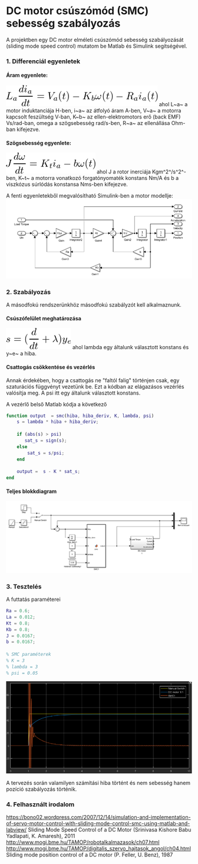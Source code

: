 # DC motor csúszómód (SMC) sebesség szabályozás
A projektben egy DC motor elméleti csúszómód sebesség szabályozását (sliding mode speed control) mutatom be Matlab és Simulink segítségével.
### 1. Differenciál egyenletek
#### Áram egyenlete: 
![Current](https://raw.githubusercontent.com/maraid/dc-motor-smc/master/docs/current.png)
ahol L~a~ a motor induktanciája H-ben, i~a~ az átfolyó áram A-ben, V~a~ a motorra kapcsolt feszültség V-ban,  K~b~ az ellen-elektromotors erő (back EMF) Vs/rad-ban, omega a szögsebesség rad/s-ben,  R~a~ az ellenállása Ohm-ban kifejezve.

#### Szögsebesség egyenlete:
![Angular velocity](https://raw.githubusercontent.com/maraid/dc-motor-smc/master/docs/velocity_diff.png)
ahol J a rotor inerciája Kgm^2^/s^2^-ben, K~t~ a motorra vonatkozó forgatónyomaték konstans Nm/A és b a viszkózus súrlódás konstansa Nms-ben kifejezve.

A fenti egyenletekből megvalósítható Simulink-ben a motor modellje:
![Motor modell in Simulink](https://raw.githubusercontent.com/maraid/dc-motor-smc/master/docs/motor.png)

### 2. Szabályozás
A másodfokú rendszerünkhöz másodfokú szabályzót kell alkalmaznunk.
#### Csúszófelület meghatározása
![sliding surface](https://raw.githubusercontent.com/maraid/dc-motor-smc/master/docs/s.png)
ahol lambda egy általunk választott konstans és y~e~ a hiba.

#### Csattogás csökkentése és vezérlés
Annak érdekében, hogy a csattogás ne "faltól falig" történjen csak, egy szaturációs függvényt vezetünk be. Ezt a kódban az elágazásos vezérlés valósítja meg. A psi itt egy általunk választott konstans.

A vezérlő belső Matlab kódja a következő

```matlab
function output  = smc(hiba, hiba_deriv, K, lambda, psi)
    s = lambda * hiba + hiba_deriv;
    
    if (abs(s) > psi)    
       sat_s = sign(s);
    else
        sat_s = s/psi;
    end
    
    output =  s - K * sat_s;
end
```

#### Teljes blokkdiagram
![full diagram](https://raw.githubusercontent.com/maraid/dc-motor-smc/master/docs/full_block.png)

### 3. Tesztelés
A futtatás paraméterei
```matlab
Ra = 0.6;
La = 0.012;
Kt = 0.8;
Kb = 0.8;
J = 0.0167;
b = 0.0167;

% SMC paraméterek
% K = 3
% lambda = 3
% psi = 0.05
```
![scope](https://raw.githubusercontent.com/maraid/dc-motor-smc/master/docs/scope.png)

A tervezés során valamilyen számítási hiba történt és nem sebesség hanem pozíció szabályozás történik.

### 4. Felhasznált irodalom
https://bono02.wordpress.com/2007/12/14/simulation-and-implementation-of-servo-motor-control-with-sliding-mode-control-smc-using-matlab-and-labview/
Sliding Mode Speed Control of a DC Motor (Srinivasa Kishore Babu Yadlapati, K. Amaresh),  2011
http://www.mogi.bme.hu/TAMOP/robotalkalmazasok/ch07.html
http://www.mogi.bme.hu/TAMOP/digitalis_szervo_hajtasok_angol/ch04.html
Sliding mode position control of a DC motor (P. Feller, U. Benz), 1987


